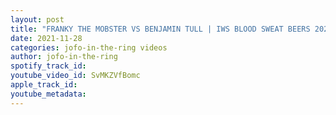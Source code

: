 ```yaml
---
layout: post
title: "FRANKY THE MOBSTER VS BENJAMIN TULL | IWS BLOOD SWEAT BEERS 2021"
date: 2021-11-28
categories: jofo-in-the-ring videos
author: jofo-in-the-ring
spotify_track_id: 
youtube_video_id: SvMKZVfBomc
apple_track_id: 
youtube_metadata: 
---
```

